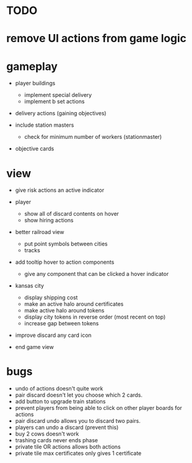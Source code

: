 # TODO

# remove UI actions from game logic

# gameplay

- player buildings

  - implement special delivery
  - implement b set actions

- delivery actions (gaining objectives)
- include station masters

  - check for minimum number of workers (stationmaster)

- objective cards

# view

- give risk actions an active indicator
- player
  - show all of discard contents on hover
  - show hiring actions
- better railroad view
  - put point symbols between cities
  - tracks
- add tooltip hover to action components

  - give any component that can be clicked a hover indicator

- kansas city

  - display shipping cost
  - make an active halo around certificates
  - make active halo around tokens
  - display city tokens in reverse order (most recent on top)
  - increase gap between tokens

- improve discard any card icon

- end game view

# bugs

- undo of actions doesn't quite work
- pair discard doesn't let you choose which 2 cards.
- add button to upgrade train stations
- prevent players from being able to click on other player boards for actions
- pair discard undo allows you to discard two pairs.
- players can undo a discard (prevent this)
- buy 2 cows doesn't work
- trashing cards never ends phase
- private tile OR actions allows both actions
- private tile max certificates only gives 1 certificate
